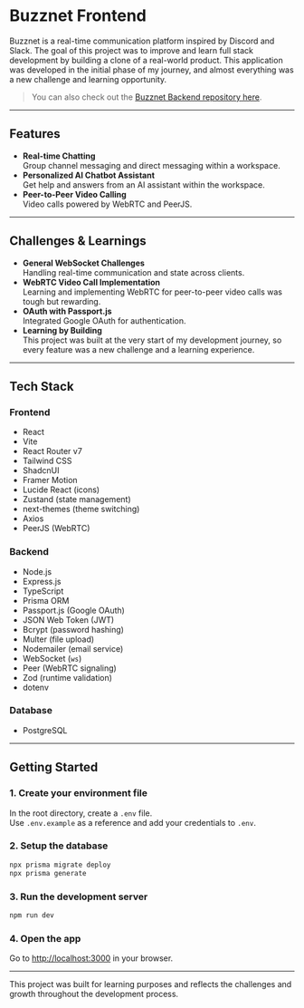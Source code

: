 # Buzznet Frontend

Buzznet is a real-time communication platform inspired by Discord and Slack. The goal of this project was to improve and learn full stack development by building a clone of a real-world product. This application was developed in the initial phase of my journey, and almost everything was a new challenge and learning opportunity.

> You can also check out the [Buzznet Backend repository here](https://github.com/JashwanthSPoojary/buzznet_backend).

---

## Features

- **Real-time Chatting**  
  Group channel messaging and direct messaging within a workspace.
- **Personalized AI Chatbot Assistant**  
  Get help and answers from an AI assistant within the workspace.
- **Peer-to-Peer Video Calling**  
  Video calls powered by WebRTC and PeerJS.

---

## Challenges & Learnings

- **General WebSocket Challenges**  
  Handling real-time communication and state across clients.
- **WebRTC Video Call Implementation**  
  Learning and implementing WebRTC for peer-to-peer video calls was tough but rewarding.
- **OAuth with Passport.js**  
  Integrated Google OAuth for authentication.
- **Learning by Building**  
  This project was built at the very start of my development journey, so every feature was a new challenge and a learning experience.

---

## Tech Stack

### Frontend

- React
- Vite
- React Router v7
- Tailwind CSS
- ShadcnUI
- Framer Motion
- Lucide React (icons)
- Zustand (state management)
- next-themes (theme switching)
- Axios
- PeerJS (WebRTC)

### Backend

- Node.js
- Express.js
- TypeScript
- Prisma ORM
- Passport.js (Google OAuth)
- JSON Web Token (JWT)
- Bcrypt (password hashing)
- Multer (file upload)
- Nodemailer (email service)
- WebSocket (`ws`)
- Peer (WebRTC signaling)
- Zod (runtime validation)
- dotenv

### Database

- PostgreSQL

---

## Getting Started

### 1. Create your environment file

In the root directory, create a `.env` file.  
Use `.env.example` as a reference and add your credentials to `.env`.

### 2. Setup the database

```bash
npx prisma migrate deploy
npx prisma generate
```

### 3. Run the development server

```bash
npm run dev
```

### 4. Open the app

Go to [http://localhost:3000](http://localhost:3000) in your browser.

---

This project was built for learning purposes and reflects the challenges and growth throughout the development process.
